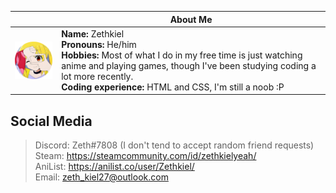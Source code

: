 |  | About Me |
|---|---|
|<img src="./nijika.png" width="150" align="center">|**Name:** Zethkiel</br>**Pronouns:** He/him</br>**Hobbies:** Most of what I do in my free time is just watching anime and playing games, though I've been studying coding a lot more recently.</br>**Coding experience:** HTML and CSS, I'm still a noob :P|

## Social Media
> Discord: Zeth#7808 (I don't tend to accept random friend requests)</br>
> Steam: https://steamcommunity.com/id/zethkielyeah/</br>
> AniList: https://anilist.co/user/Zethkiel/</br>
> Email: zeth_kiel27@outlook.com
